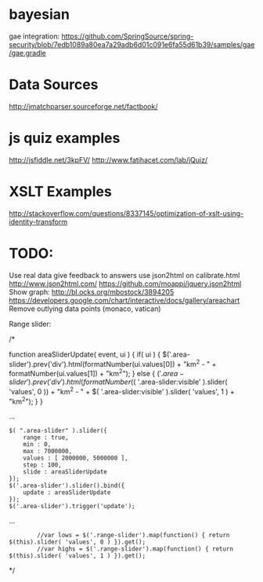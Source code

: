 bayesian
========

gae integration:
https://github.com/SpringSource/spring-security/blob/7edb1089a80ea7a29adb6d01c091e6fa55d61b39/samples/gae/gae.gradle


Data Sources
=========
http://jmatchparser.sourceforge.net/factbook/


js quiz examples
=========
http://jsfiddle.net/3kpFV/
http://www.fatihacet.com/lab/jQuiz/


XSLT Examples
=========
http://stackoverflow.com/questions/8337145/optimization-of-xslt-using-identity-transform

TODO:
=========
Use real data
give feedback to answers
use json2html on calibrate.html
	http://www.json2html.com/
	https://github.com/moappi/jquery.json2html
Show graph:
	http://bl.ocks.org/mbostock/3894205
	https://developers.google.com/chart/interactive/docs/gallery/areachart
Remove outlying data points (monaco, vatican)


Range slider:

/*

<div class="range"></div>
<div class="range-slider area-slider"></div>

function areaSliderUpdate( event, ui ) {
	if( ui ) {
		$('.area-slider').prev('div').html(formatNumber(ui.values[0]) + "km<sup>2</sup> - " + formatNumber(ui.values[1]) + "km<sup>2</sup>");
	} else {
		$('.area-slider').prev('div').html(formatNumber($( '.area-slider:visible' ).slider( 'values', 0 )) + "km<sup>2</sup> - "  + $( '.area-slider:visible' ).slider( 'values', 1 ) + "km<sup>2</sup>");
	}
}


...



	$( ".area-slider" ).slider({
		range : true,
		min : 0,
		max : 7000000,
		values : [ 2000000, 5000000 ],
		step : 100,
		slide : areaSliderUpdate
	});
	$('.area-slider').slider().bind({
		update : areaSliderUpdate
	});
	$('.area-slider').trigger('update');

...

			//var lows = $('.range-slider').map(function() { return $(this).slider( 'values', 0 ) }).get();
			//var highs = $('.range-slider').map(function() { return $(this).slider( 'values', 1 ) }).get();

*/
